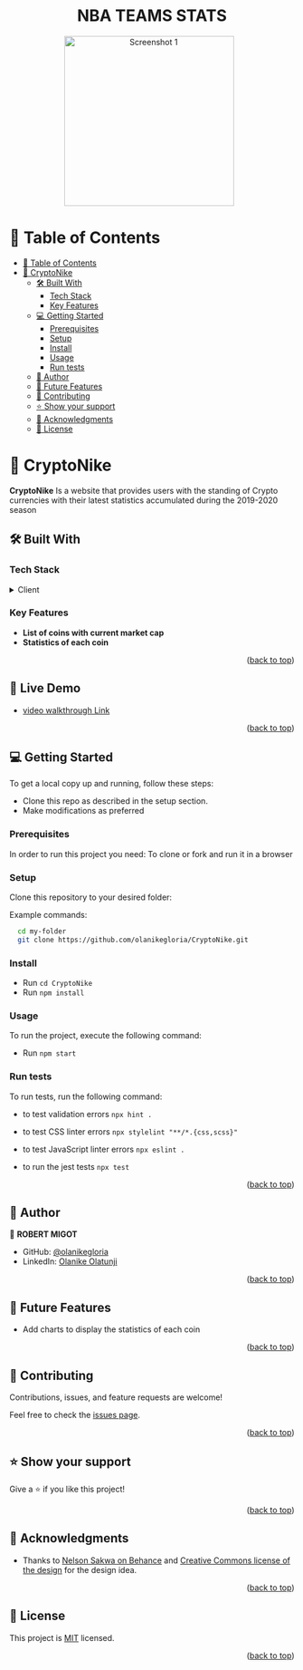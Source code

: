 <a name="readme-top"></a>

<div align="center">
  <h1 style="border-bottom: none;">NBA TEAMS STATS</h1>
</div>

<div align="center">
  <img src="./readme.png" alt="Screenshot 1" width="300" style="display: inline-block; margin-right: 10px;">

</div>


<!-- TABLE OF CONTENTS -->

# 📗 Table of Contents

- [📗 Table of Contents](#-table-of-contents)
- [📖 CryptoNike ](#CryptoNike)
  - [🛠 Built With ](#-built-with-)
    - [Tech Stack ](#tech-stack-)
    - [Key Features ](#key-features-)
  - [💻 Getting Started ](#-getting-started-)
    - [Prerequisites](#prerequisites)
    - [Setup](#setup)
    - [Install](#install)
    - [Usage](#usage)
    - [Run tests](#run-tests)
  - [👥 Author ](#-author-)
  - [🔭 Future Features ](#-future-features-)
  - [🤝 Contributing ](#-contributing-)
  - [⭐️ Show your support ](#️-show-your-support-)
  - [🙏 Acknowledgments ](#-acknowledgments-)
  - [📝 License ](#-license-)

<!-- PROJECT DESCRIPTION -->

# 📖 CryptoNike <a name="about-project"></a>

**CryptoNike** Is a website that provides users with the standing of Crypto currencies with their latest statistics accumulated during the 2019-2020 season

## 🛠 Built With <a name="built-with"></a>

### Tech Stack <a name="tech-stack"></a>


<details>
  <summary>Client</summary>
  <ul>
    <li><a href="https://reactjs.org/">React.js</a></li>
    <li><a href="https://tailwindcss.com/docs/guides/create-react-app">Tailwind Css</a></li>
    <li><a href="https://www.css3.com/">CSS</a></li>
  </ul>
</details>


<!-- Features -->

### Key Features <a name="key-features"></a>

- **List of coins with current market cap**
- **Statistics of each coin** 

<p align="right">(<a href="#readme-top">back to top</a>)</p>

<!-- LIVE DEMO -->

## 🚀 Live Demo <a name="live-demo"></a>

- [video walkthrough Link](https://www.loom.com/share/9171a1696e5543149f01e9e7d2eb6996?sid=ffc9757e-1ae9-4dfa-8b6d-b0c3c0857760)

<p align="right">(<a href="#readme-top">back to top</a>)</p>

<!-- GETTING STARTED -->

## 💻 Getting Started <a name="getting-started"></a>

To get a local copy up and running, follow these steps:

- Clone this repo as described in the setup section. 
- Make modifications as preferred

### Prerequisites

In order to run this project you need: To clone or fork and run it in a browser

### Setup

Clone this repository to your desired folder:

Example commands:

```sh
  cd my-folder
  git clone https://github.com/olanikegloria/CryptoNike.git
```

### Install

- Run ` cd CryptoNike `
- Run ` npm install `

### Usage

To run the project, execute the following command:

- Run `npm start`

### Run tests

To run tests, run the following command:

- to test validation errors `npx hint .`

- to test CSS linter errors `npx stylelint "**/*.{css,scss}"`

- to test JavaScript linter errors  `npx eslint .`

- to run the jest tests `npx test`

<p align="right">(<a href="#readme-top">back to top</a>)</p>

<!-- AUTHORS -->

## 👥 Author <a name="author"></a>

👤 **ROBERT MIGOT**

- GitHub: [@olanikegloria](https://github.com/olanikegloria)
- LinkedIn: [Olanike Olatunji](https://www.linkedin.com/in/olani/)

<p align="right">(<a href="#readme-top">back to top</a>)</p>

<!-- FUTURE FEATURES -->

## 🔭 Future Features <a name="future-features"></a>

- Add charts to display the statistics of each coin

<p align="right">(<a href="#readme-top">back to top</a>)</p>
<!-- CONTRIBUTING -->

## 🤝 Contributing <a name="contributing"></a>

Contributions, issues, and feature requests are welcome!

Feel free to check the [issues page](https://github.com/olanikegloria/CryptoNike/issues).

<p align="right">(<a href="#readme-top">back to top</a>)</p>

<!-- SUPPORT -->

## ⭐️ Show your support <a name="support"></a>

Give a ⭐️ if you like this project!

<p align="right">(<a href="#readme-top">back to top</a>)</p>

<!-- ACKNOWLEDGEMENTS -->

## 🙏 Acknowledgments <a name="acknowledgements"></a>

- Thanks to  [Nelson Sakwa on Behance](https://www.behance.net/sakwadesignstudio) and [Creative Commons license of the design](https://creativecommons.org/licenses/by-nc/4.0/) for the design idea.

<p align="right">(<a href="#readme-top">back to top</a>)</p>


## 📝 License <a name="license"></a>

This project is [MIT](.licence) licensed.

<p align="right">(<a href="#readme-top">back to top</a>)</p>